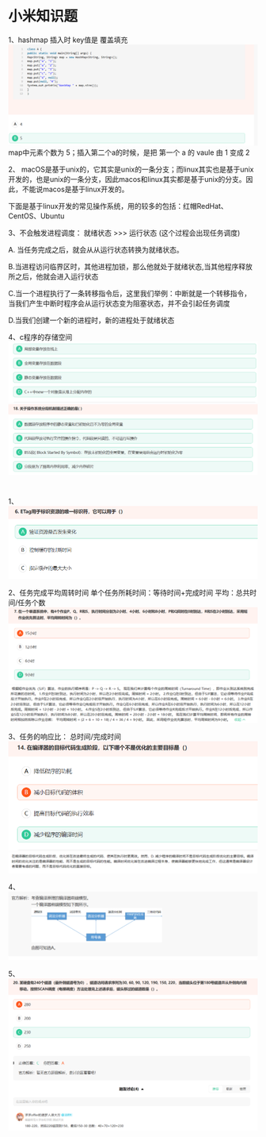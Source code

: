 #  小米知识题
1、hashmap 插入时 key值是 覆盖填充
![alt text](image-154.png)
map中元素个数为 5；插入第二个a的时候，是把 第一个 a 的 vaule 由 1 变成 2

2、  macOS是基于unix的，它其实是unix的一条分支；而linux其实也是基于unix开发的，也是unix的一条分支，因此macos和linux其实都是基于unix的分支。因此，不能说macos是基于linux开发的。 
 
下面是基于linux开发的常见操作系统，用的较多的包括：红帽RedHat、CentOS、Ubuntu

3、不会触发进程调度：
 就绪状态 >>> 运行状态 (这个过程会出现任务调度) 
 
  A. 当任务完成之后，就会从从运行状态转换为就绪状态。 
 
  B.当进程访问临界区时，其他进程加锁，那么他就处于就绪状态,当其他程序释放所之后，他就会进入运行状态 
 
  C.当一个进程执行了一条转移指令后，这里我们举例：中断就是一个转移指令，当我们产生中断时程序会从运行状态变为阻塞状态，并不会引起任务调度 
 
  D.当我们创建一个新的进程时，新的进程处于就绪状态


4、c程序的存储空间
![alt text](image-155.png)
![alt text](image-156.png)


# 
1、![alt text](image-157.png)

2、任务完成平均周转时间
单个任务所耗时间：等待时间+完成时间
平均：总共时间/任务个数
![alt text](image-159.png)
![alt text](image-158.png)

3、任务的响应比：  总时间/完成时间
![alt text](image-160.png)
![alt text](image-161.png)

4、![alt text](image-162.png)

5、![alt text](image-163.png)
